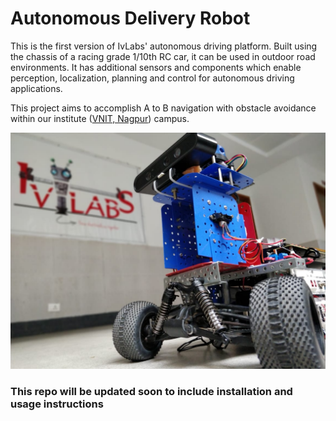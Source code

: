# Autonomous Delivery Robot

This is the first version of IvLabs' autonomous driving platform. Built using the chassis of a racing grade 1/10th RC car, it can be used in outdoor road environments. It has additional sensors and components which enable perception, localization, planning and control for autonomous driving applications.

This project aims to accomplish A to B navigation with obstacle avoidance within our institute ([VNIT, Nagpur](http://www.vnit.ac.in)) campus.

![Photo of robot](autonomous_car.jpeg)

### This repo will be updated soon to include installation and usage instructions
